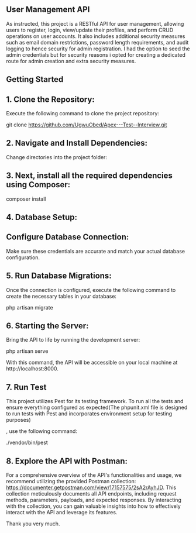 
## User Management API

   As instructed, this project is a RESTful API for user management, allowing users to register, login, view/update their profiles, and perform CRUD operations on user accounts. It also includes additional security measures such as email domain restrictions, password length requirements, and audit logging to hence security for admin registration. I had the option to seed the admin credentials but for security reasons i opted for creating a dedicated route for admin creation and extra security measures. 


## Getting Started

## 1. Clone the Repository:

   Execute the following command to clone the project repository:

   git clone https://github.com/UgwuObed/Apex---Test--Interview.git


## 2. Navigate and Install Dependencies:

   Change directories into the project folder: 
  
## 3. Next, install all the required dependencies using Composer:

   composer install


## 4. Database Setup:

## Configure Database Connection:

   Make sure these credentials are accurate and match your actual database configuration.

## 5. Run Database Migrations:

   Once the connection is configured, execute the following command to create the necessary tables in your database:

   php artisan migrate

## 6. Starting the Server:

   Bring the API to life by running the development server:

   php artisan serve

   With this command, the API will be accessible on your local machine at http://localhost:8000.

## 7. Run Test

  This project utilizes Pest for its testing framework. To run all the tests and ensure everything configured as expected(The phpunit.xml file is designed to run tests with Pest and incorporates environment setup for testing purposes)

, use the following command:

  ./vendor/bin/pest

## 8. Explore the API with Postman:

 For a comprehensive overview of the API's functionalities and usage, we recommend utilizing the provided Postman collection: https://documenter.getpostman.com/view/17157575/2sA2rAyhJD. This collection meticulously documents all API endpoints, including request methods, parameters, payloads, and expected responses. By interacting with the collection, you can gain valuable insights into how to effectively interact with the API and leverage its features.

 Thank you very much.
